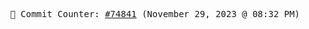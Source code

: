 <p align="center">
    <samp>
        📮 Commit Counter: <a href="https://github.com/Javascript-void0/Javascript-void0/commits/main">#74841</a> (November 29, 2023 @ 08:32 PM)
    </samp>
</p>